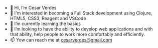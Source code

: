 - 👋 Hi, I’m Cesar Verdes
- 👀 I'm interested in becoming a Full Stack development using Clojure, HTML5, CSS3, Reagent and VSCode
- 🌱 I’m currently learning the basics
- 💞️ I’m looking to have the ability to develop web applications and with that ability, help people to work more comfortably and efficiently. 
- 📫 Yow can reach me at cesarverdes@gmail.com

<!---
cverdes/cverdes is a ✨ special ✨ repository because its `README.md` (this file) appears on your GitHub profile.
You can click the Preview link to take a look at your changes.
--->
